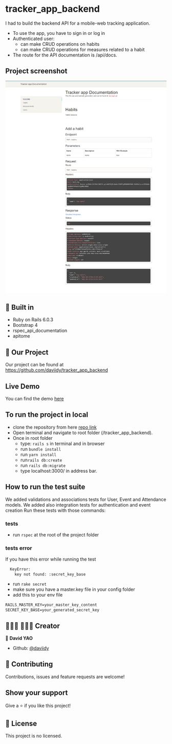 # tracker_app_backend
I had to build the backend API for a mobile-web tracking application.
- To use the app, you have to sign in or log in
- Authenticated user:
  - can make CRUD operations on habits
  - can make CRUD operations for measures related to a habit
- The route for the API documentation is /api/docs.

## Project screenshot
![screenshot](./screenshot.png)

## 🔨 Built in

- Ruby on Rails 6.0.3
- Bootstrap 4
- rspec_api_documentation
- apitome

## 🚀 Our Project

Our project can be found at https://github.com/daviidy/tracker_app_backend

## Live Demo

You can find the demo [here](https://tracker-back-mcv.herokuapp.com/api/docs)

## To run the project in local

- clone the repository from here [repo link](https://github.com/daviidy/tracker_app_backend)
- Open terminal and navigate to root folder (/tracker_app_backend).
- Once in root folder
  - type: `rails s` in terminal and in browser
  - run `bundle install`
  - run `yarn install`
  - run`rails db:create`
  - run `rails db:migrate`
  - type localhost:3000/ in address bar.

## How to run the test suite

We added validations and associations tests for User, Event and Attendance models.
We added also integration tests for authentication and event creation
Run these tests with those commands:

### tests
- run `rspec` at the root of the project folder

### tests error 

If you have this error while running the test

```
  KeyError:
    key not found: :secret_key_base
```

- run `rake secret`
- make sure you have a master.key file in your config folder
- add this to your env file

```
RAILS_MASTER_KEY=your_master_key_content
SECRET_KEY_BASE=your_generated_secret_key
```

## 👨🏽‍💻 👨🏿‍💻 Creator

👤 **David YAO**

- Github: [@daviidy](https://github.com/daviidy)

## 🤝 Contributing

Contributions, issues and feature requests are welcome!

## Show your support

Give a ⭐️ if you like this project!

## 📝 License

This project is no licensed.
